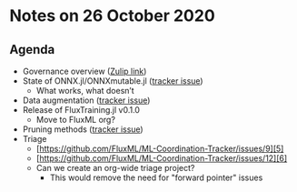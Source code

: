 # Notes on 26 October 2020

## Agenda

- Governance overview ([Zulip link][1])
- State of ONNX.jl/ONNXmutable.jl ([tracker issue][2])
	- What works, what doesn’t
- Data augmentation ([tracker issue][3])
- Release of FluxTraining.jl v0.1.0
	- Move to FluxML org?
- Pruning methods ([tracker issue][4])
- Triage
	- [https://github.com/FluxML/ML-Coordination-Tracker/issues/9][5]
	- [https://github.com/FluxML/ML-Coordination-Tracker/issues/12][6]
	- Can we create an org-wide triage project?
		- This would remove the need for "forward pointer" issues

[1]:	https://julialang.zulipchat.com/#narrow/stream/237432-ml-ecosystem-coordination/topic/Repo.20access.20and.20organization
[2]:	https://github.com/FluxML/ML-Coordination-Tracker/issues/10
[3]:	https://github.com/FluxML/ML-Coordination-Tracker/issues/11
[4]:	https://github.com/FluxML/ML-Coordination-Tracker/issues/13
[5]:	https://github.com/FluxML/ML-Coordination-Tracker/issues/9
[6]:	https://github.com/FluxML/ML-Coordination-Tracker/issues/12